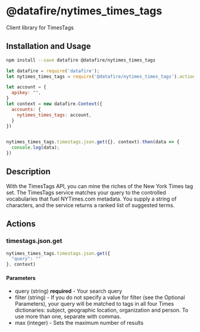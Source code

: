 # @datafire/nytimes_times_tags

Client library for TimesTags

## Installation and Usage
```bash
npm install --save datafire @datafire/nytimes_times_tags
```

```js
let datafire = require('datafire');
let nytimes_times_tags = require('@datafire/nytimes_times_tags').actions;

let account = {
  apikey: "",
}
let context = new datafire.Context({
  accounts: {
    nytimes_times_tags: account,
  }
})


nytimes_times_tags.timestags.json.get({}, context).then(data => {
  console.log(data);
})
```

## Description
With the TimesTags API, you can mine the riches of the New York Times tag set. The TimesTags service matches your query to the controlled vocabularies that fuel NYTimes.com metadata. You supply a string of characters, and the service returns a ranked list of suggested terms.

## Actions
### timestags.json.get



```js
nytimes_times_tags.timestags.json.get({
  "query": ""
}, context)
```

#### Parameters
* query (string) **required** - Your search query
* filter (string) - If you do not specify a value for filter (see the Optional Parameters), your query will be matched to tags in all four Times dictionaries: subject, geographic location, organization and person. To use more than one, separate with commas.
* max (integer) - Sets the maximum number of results

